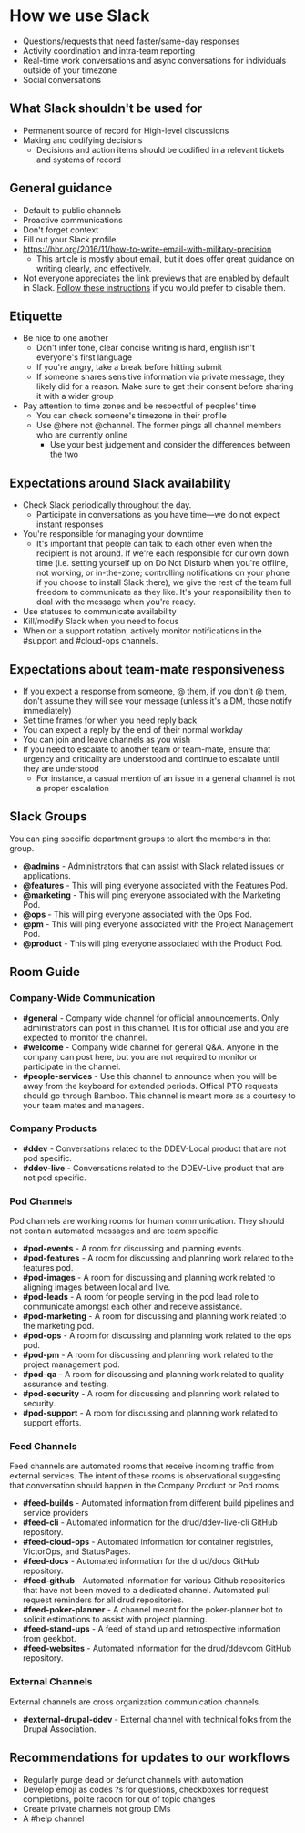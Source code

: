 # How we use Slack

- Questions/requests that need faster/same-day responses
- Activity coordination and intra-team reporting
- Real-time work conversations and async conversations for individuals outside of your timezone
- Social conversations

## What Slack shouldn't be used for

- Permanent source of record for High-level discussions
- Making and codifying decisions
  - Decisions and action items should be codified in a relevant tickets and systems of record

## General guidance 

- Default to public channels
- Proactive communications
- Don't forget context
- Fill out your Slack profile
- https://hbr.org/2016/11/how-to-write-email-with-military-precision
  - This article is mostly about email, but it does offer great guidance on writing clearly, and effectively.
- Not everyone appreciates the link previews that are enabled by default in Slack. [Follow these instructions](https://slack.com/help/articles/204399343-Share-links-and-set-preview-preferences#turn_off) if you would prefer to disable them.

## Etiquette

- Be nice to one another
  - Don't infer tone, clear concise writing is hard, english isn't everyone's first language
  - If you're angry, take a break before hitting submit
  - If someone shares sensitive information via private message, they likely did for a reason. Make sure to get their consent before sharing it with a wider group
- Pay attention to time zones and be respectful of peoples' time
  - You can check someone's timezone in their profile
  - Use @here not @channel. The former pings all channel members who are currently online
    - Use your best judgement and consider the differences between the two

## Expectations around Slack availability

- Check Slack periodically throughout the day.
  - Participate in conversations as you have time—we do not expect instant responses
- You're responsible for managing your downtime
  - It's important that people can talk to each other even when the recipient is not around. If we're each responsible for our own down time (i.e. setting yourself up on Do Not Disturb when you're offline, not working, or in-the-zone; controlling notifications on your phone if you choose to install Slack there), we give the rest of the team full freedom to communicate as they like. It's your responsibility then to deal with the message when you're ready.
- Use statuses to communicate availability
- Kill/modify Slack when you need to focus
- When on a support rotation, actively monitor notifications in the #support and #cloud-ops channels.

## Expectations about team-mate responsiveness

- If you expect a response from someone, @ them, if you don't @ them, don't assume they will see your message (unless it's a DM, those notify immediately)
- Set time frames for when you need reply back
- You can expect a reply by the end of their normal workday
- You can join and leave channels as you wish
- If you need to escalate to another team or team-mate, ensure that urgency and criticality are understood and continue to escalate until they are understood
  - For instance, a casual mention of an issue in a general channel is not a proper escalation
  
## Slack Groups
You can ping specific department groups to alert the members in that group.

- **@admins** - Administrators that can assist with Slack related issues or applications.
- **@features** - This will ping everyone associated with the Features Pod.
- **@marketing** - This will ping everyone associated with the Marketing Pod.
- **@ops** - This will ping everyone associated with the Ops Pod.
- **@pm** - This will ping everyone associated with the Project Management Pod.
- **@product** - This will ping everyone associated with the Product Pod.

## Room Guide

### Company-Wide Communication

- **#general** - Company wide channel for official announcements. Only administrators can post in this channel. It is for official use and you are expected to monitor the channel.
- **#welcome** - Company wide channel for general Q&A. Anyone in the company can post here, but you are not required to monitor or participate in the channel.
- **#people-services** - Use this channel to announce when you will be away from the keyboard for extended periods. Offical PTO requests should go through Bamboo. This channel is meant more as a courtesy to your team mates and managers.

### Company Products

- **#ddev** - Conversations related to the DDEV-Local product that are not pod specific.
- **#ddev-live** - Conversations related to the DDEV-Live product that are not pod specific.

### Pod Channels

Pod channels are working rooms for human communication. They should not contain automated messages and are team specific.

- **#pod-events** - A room for discussing and planning events.
- **#pod-features** - A room for discussing and planning work related to the features pod.
- **#pod-images** - A room for discussing and planning work related to aligning images between local and live.
- **#pod-leads** - A room for people serving in the pod lead role to communicate amongst each other and receive assistance.
- **#pod-marketing** - A room for discussing and planning work related to the marketing pod.
- **#pod-ops** - A room for discussing and planning work related to the ops pod.
- **#pod-pm** - A room for discussing and planning work related to the project management pod.
- **#pod-qa** - A room for discussing and planning work related to quality assurance and testing.
- **#pod-security** - A room for discussing and planning work related to security.
- **#pod-support** - A room for discussing and planning work related to support efforts.

### Feed Channels

Feed channels are automated rooms that receive incoming traffic from external services. The intent of these rooms is observational suggesting that conversation should happen in the Company Product or Pod rooms.

- **#feed-builds** - Automated information from different build pipelines and service providers
- **#feed-cli** - Automated information for the drud/ddev-live-cli GitHub repository.
- **#feed-cloud-ops** - Automated information for container registries, VictorOps, and StatusPages.
- **#feed-docs** - Automated information for the drud/docs GitHub repository.
- **#feed-github** - Automated information for various Github repositories that have not been moved to a dedicated channel. Automated pull request reminders for all drud repositories.
- **#feed-poker-planner** - A channel meant for the poker-planner bot to solicit estimations to assist with project planning.
- **#feed-stand-ups** - A feed of stand up and retrospective information from geekbot.
- **#feed-websites** - Automated information for the drud/ddevcom GitHub repository.

### External Channels

External channels are cross organization communication channels.

- **#external-drupal-ddev** - External channel with technical folks from the Drupal Association.

## Recommendations for updates to our workflows

- Regularly purge dead or defunct channels with automation
- Develop emoji as codes ?s for questions, checkboxes for request completions, polite racoon for out of topic changes
- Create private channels not group DMs
- A #help channel
